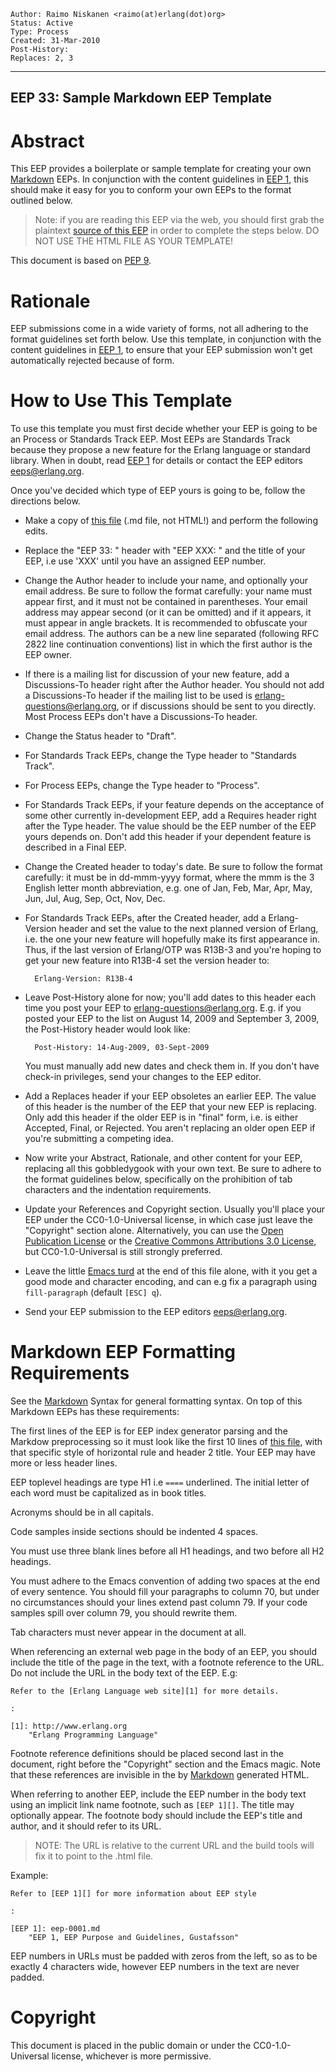     Author: Raimo Niskanen <raimo(at)erlang(dot)org>
    Status: Active
    Type: Process
    Created: 31-Mar-2010
    Post-History:
    Replaces: 2, 3
****
EEP 33: Sample Markdown EEP Template
----

Abstract
========

This EEP provides a boilerplate or sample template for creating your own
[Markdown][] EEPs. In conjunction with the content guidelines in [EEP 1][],
this should make it easy for you to conform your own EEPs to the format
outlined below.

> Note: if you are reading this EEP via the web, you should first
> grab the plaintext [source of this EEP][eep.md] in order to complete the
> steps below.  DO NOT USE THE HTML FILE AS YOUR TEMPLATE!

This document is based on [PEP 9][].

Rationale
=========

EEP submissions come in a wide variety of forms, not all adhering to the
format guidelines set forth below.  Use this template, in conjunction with
the content guidelines in [EEP 1][], to ensure that your EEP submission
won't get automatically rejected because of form.

How to Use This Template
========================

To use this template you must first decide whether your EEP is going to be
an Process or Standards Track EEP.  Most EEPs are Standards Track because
they propose a new feature for the Erlang language or standard library.
When in doubt, read [EEP 1][] for details or contact the EEP editors
<eeps@erlang.org>.

Once you've decided which type of EEP yours is going to be, follow the
directions below.

- Make a copy of [this file][eep.md] (.md file, not HTML!) and perform the
  following edits.

- Replace the "EEP 33: " header with "EEP XXX: " and the title of your EEP,
  i.e use 'XXX' until you have an assigned EEP number.

- Change the Author header to include your name, and optionally your
  email address.  Be sure to follow the format carefully: your name
  must appear first, and it must not be contained in parentheses.
  Your email address may appear second (or it can be omitted) and if
  it appears, it must appear in angle brackets.  It is recommended
  to obfuscate your email address. The authors can be a new line
  separated (following RFC 2822 line continuation conventions) list
  in which the first author is the EEP owner.

- If there is a mailing list for discussion of your new feature, add
  a Discussions-To header right after the Author header.  You should
  not add a Discussions-To header if the mailing list to be used is
  <erlang-questions@erlang.org>, or if discussions should be sent to
  you directly.  Most Process EEPs don't have a Discussions-To header.

- Change the Status header to "Draft".

- For Standards Track EEPs, change the Type header to "Standards Track".

- For Process EEPs, change the Type header to "Process".

- For Standards Track EEPs, if your feature depends on the acceptance
  of some other currently in-development EEP, add a Requires header right
  after the Type header.  The value should be the EEP number of the EEP
  yours depends on.  Don't add this header if your dependent feature is
  described in a Final EEP.

- Change the Created header to today's date.  Be sure to follow the format
  carefully: it must be in dd-mmm-yyyy format, where the mmm is the
  3 English letter month abbreviation, e.g. one of Jan, Feb, Mar, Apr,
  May, Jun, Jul, Aug, Sep, Oct, Nov, Dec.

- For Standards Track EEPs, after the Created header, add a Erlang-Version
  header and set the value to the next planned version of Erlang, i.e.
  the one your new feature will hopefully make its first appearance in.
  Thus, if the last version of Erlang/OTP was R13B-3 and you're hoping
  to get your new feature into R13B-4 set the version header to:

        Erlang-Version: R13B-4

- Leave Post-History alone for now; you'll add dates to this header each
  time you post your EEP to <erlang-questions@erlang.org>.  E.g. if you
  posted your EEP to the list on August 14, 2009 and September 3, 2009,
  the Post-History header would look like:

        Post-History: 14-Aug-2009, 03-Sept-2009

  You must manually add new dates and check them in.  If you don't have
  check-in privileges, send your changes to the EEP editor.

- Add a Replaces header if your EEP obsoletes an earlier EEP.  The value
  of this header is the number of the EEP that your new EEP is replacing.
  Only add this header if the older EEP is in "final" form, i.e. is either
  Accepted, Final, or Rejected.  You aren't replacing an older open EEP
  if you're submitting a competing idea.

- Now write your Abstract, Rationale, and other content for your EEP,
  replacing all this gobbledygook with your own text.  Be sure to adhere
  to the format guidelines below, specifically on the prohibition of tab
  characters and the indentation requirements.

- Update your References and Copyright section.  Usually you'll place
  your EEP under the CC0-1.0-Universal license, in which case just leave
  the "Copyright"
  section alone.  Alternatively, you can use the [Open Publication
  License][OPL] or the [Creative Commons Attributions 3.0 License][CCA3.0],
  but CC0-1.0-Universal is still strongly preferred.

- Leave the little [Emacs turd][] at the end of this file alone, with it
  you get a good mode and character encoding, and can e.g fix a
  paragraph using `fill-paragraph` (default `[ESC] q`).

- Send your EEP submission to the EEP editors <eeps@erlang.org>.

Markdown EEP Formatting Requirements
====================================

See the [Markdown][] Syntax for general formatting syntax.  On top of
this Markdown EEPs has these requirements:

The first lines of the EEP is for EEP index generator parsing and the
Markdow preprocessing so it must look like the first 10 lines of
[this file][eep.md], with that specific style of horizontal rule
and header 2 title.  Your EEP may have more or less header lines.

EEP toplevel headings are type H1 i.e `====` underlined.  The initial
letter of each word must be capitalized as in book titles.

Acronyms should be in all capitals.

Code samples inside sections should be indented 4 spaces.

You must use three blank lines before all H1 headings, and two before
all H2 headings.

You must adhere to the Emacs convention of adding two spaces at the
end of every sentence.  You should fill your paragraphs to column 70,
but under no circumstances should your lines extend past column 79.
If your code samples spill over column 79, you should rewrite them.

Tab characters must never appear in the document at all.

When referencing an external web page in the body of an EEP, you
should include the title of the page in the text, with a footnote
reference to the URL.  Do not include the URL in the body text of the
EEP.  E.g:

    Refer to the [Erlang Language web site][1] for more details.

    :

    [1]: http://www.erlang.org
        "Erlang Programming Language"

Footnote reference definitions should be placed second last in the
document, right before the "Copyright" section and the Emacs magic.
Note that these references are invisible in the by [Markdown][]
generated HTML.

When referring to another EEP, include the EEP number in the body text
using an implicit link name footnote, such as `[EEP 1][]`.  The title
may optionally appear.  The footnote body should include the EEP's
title and author, and it should refer to its URL.

> NOTE: The URL is relative to the current URL and the build
> tools will fix it to point to the .html file.
>

Example:

    Refer to [EEP 1][] for more information about EEP style

    :

    [EEP 1]: eep-0001.md
        "EEP 1, EEP Purpose and Guidelines, Gustafsson"

EEP numbers in URLs must be padded with zeros from the left, so as to
be exactly 4 characters wide, however EEP numbers in the text are
never padded.

[eep.md]: eep-0033.md
    "EEP Source"

[EEP 1]: eep-0001.md
    "EEP Purpose and Guidelines, Gustafsson"

[PEP 9]: http://www.python.org/dev/peps/pep-0009/
    "Sample Plaintext PEP Template, Warsaw"

[Markdown]: http://daringfireball.net/projects/markdown/
   "Markdown Home Page"

[OPL]: http://www.opencontent.org/openpub/
    "Open Publication License"

[CCA3.0]: http://creativecommons.org/licenses/by/3.0/
    "Creative Commons Attribution 3.0 License"

[Emacs turd]: http://www.gnu.org/software/emacs/manual/html_node/emacs/Specifying-File-Variables.html
    "Specifying local file variables for Emacs"

Copyright
=========

This document is placed in the public domain or under the CC0-1.0-Universal
license, whichever is more permissive.

[EmacsVar]: <> "Local Variables:"
[EmacsVar]: <> "mode: indented-text"
[EmacsVar]: <> "indent-tabs-mode: nil"
[EmacsVar]: <> "sentence-end-double-space: t"
[EmacsVar]: <> "fill-column: 70"
[EmacsVar]: <> "coding: utf-8"
[EmacsVar]: <> "End:"
[VimVar]: <> " vim: set fileencoding=utf-8 expandtab shiftwidth=4 softtabstop=4: "
